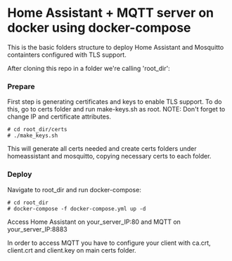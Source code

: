 # Home Assistant + MQTT server on docker using docker-compose
This is the basic folders structure to deploy Home Assistant and Mosquitto containters configured with TLS support.

After cloning this repo in a folder we're calling 'root_dir':

### Prepare
First step is generating certificates and keys to enable TLS support. To do this, go to certs folder and run make-keys.sh as root. 
NOTE: Don't forget to change IP and certificate attributes.

```
# cd root_dir/certs
# ./make_keys.sh
```

This will generate all certs needed and create certs folders under homeassistant and mosquitto, copying necessary certs to each folder.

### Deploy

Navigate to root_dir and run docker-compose:

```
# cd root_dir
# docker-compose -f docker-compose.yml up -d
```

Access Home Assistant on your_server_IP:80 and MQTT on your_server_IP:8883

In order to access MQTT you have to configure your client with ca.crt, client.crt and client.key on main certs folder.

